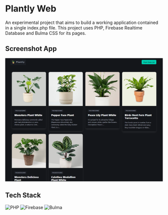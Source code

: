# Plantly Web

An experimental project that aims to build a working application contained in a single index.php file. This project uses PHP, Firebase Realtime Database and Bulma CSS for its pages.

## Screenshot App
![Screenshot App](./preview.png)

## Tech Stack
![PHP](https://img.shields.io/badge/php-%23777BB4.svg?style=for-the-badge&logo=php&logoColor=white)
![Firebase](https://img.shields.io/badge/firebase-a08021?style=for-the-badge&logo=firebase&logoColor=ffcd34)
![Bulma](https://img.shields.io/badge/bulma-00D0B1?style=for-the-badge&logo=bulma&logoColor=white)